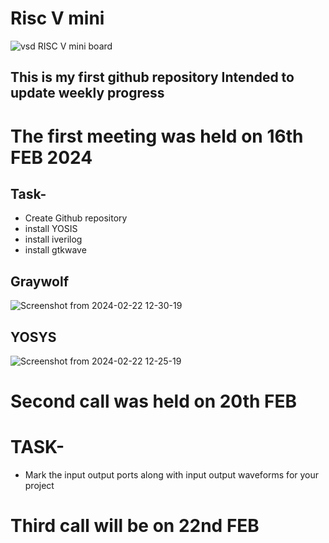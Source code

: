
# Risc V mini

![vsd RISC V mini board](https://github.com/avinashjaiswal1598/Risc-V-mini/assets/160040323/a337a837-a17e-4e93-b4a2-79b9323bd2ca)

## This is my first github repository Intended to update weekly progress


# The first meeting was held on 16th FEB 2024

## Task-

- Create Github repository
- install YOSIS
- install iverilog
- install gtkwave

## Graywolf
![Screenshot from 2024-02-22 12-30-19](https://github.com/avinashjaiswal1598/Risc-V-mini/assets/160040323/2e601ec6-695f-4fa8-9ada-6d2ba518f49d)

## YOSYS
![Screenshot from 2024-02-22 12-25-19](https://github.com/avinashjaiswal1598/Risc-V-mini/assets/160040323/f76091dc-f0a8-47b4-afed-9e21992825c1)


# Second call was held on 20th FEB 

# TASK-
- Mark the input output ports along with input output waveforms for your project

# Third call will be on 22nd FEB




